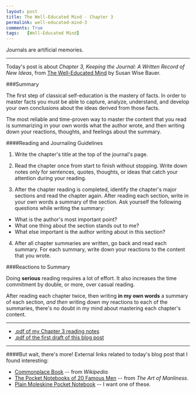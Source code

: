 ```yaml
---
layout: post
title: The Well-Educated Mind - Chapter 3 
permalink: well-educated-mind-3
comments: True
tags:   [Well-Educated Mind]
---
```


Journals are artificial memories.<!--excerpt-->

-----

Today's post is about *Chapter 3, Keeping the Journal: A Written Record of New Ideas*, from [The Well-Educated Mind](http://www.amazon.com/gp/product/0393050947/ref=as_li_qf_sp_asin_il_tl?ie=UTF8&camp=1789&creative=9325&creativeASIN=0393050947&linkCode=as2&tag=6767151-20&linkId=DLLLQ6NYPWZMLZ7A) by Susan Wise Bauer.

###Summary

The first step of classical self-education is the mastery of facts. In order to master facts you must be able to capture, analyze, understand, and develop your own conclusions about the ideas derived from those facts.

The most reliable and time-proven way to master the content that you read is summarizing in your own words what the author wrote, and then writing down your reactions, thoughts, and feelings about the summary.

####Reading and Journaling Guidelines

1. Write the chapter's title at the top of the journal's page.

2. Read the chapter once from start to finish without stopping. Write down notes only for sentences, quotes, thoughts, or ideas that catch your attention during your reading.

3. After the chapter reading is completed, identify the chapter's major sections and read the chapter again. After reading each section, write in your own words a summary of the section. Ask yourself the following questions while writing the summary:
  - What is the author's most important point?
  - What one thing about the section stands out to me?
  - What else important is the author writing about in this section? 

4. After all chapter summaries are written, go back and read each summary. For each summary, write down your reactions to the content that you wrote.

###Reactions to Summary

Doing **serious** reading requires a lot of effort. It also increases the time commitment by double, or more, over casual reading.

After reading each chapter twice, then writing **in my own words** a summary of each section, *and then* writing down my reactions to each of the summaries, there's no doubt in my mind about mastering each chapter's content.

-----

* [.pdf of my Chapter 3 reading notes](/pdf/well-educated-mind/20Sep2015-well-educated-mind-ch03-reading-notes.pdf)
* [.pdf of the first draft of this blog post](/pdf/well-educated-mind/20Sep2015-well-educated-mind-ch03-first-draft-post.pdf)

-----

####But wait, there's more!
External links related to today's blog post that I found interesting:

* [Commonplace Book](https://en.wikipedia.org/wiki/Commonplace_book) -- from *Wikipedia.*
* [The Pocket Notebooks of 20 Famous Men](http://www.artofmanliness.com/2010/09/13/the-pocket-notebooks-of-20-famous-men/) -- from *The Art of Manliness.*
* [Plain Moleskine Pocket Notebook](http://www.amazon.com/gp/product/8883701038/ref=as_li_qf_sp_asin_il_tl?ie=UTF8&camp=1789&creative=9325&creativeASIN=8883701038&linkCode=as2&tag=6767151-20&linkId=K4ZFBUX6KD2JS7LQ) -- I want one of these.

